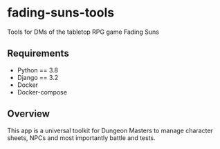 # fading-suns-tools
Tools for DMs of the tabletop RPG game Fading Suns

## Requirements

* Python == 3.8
* Django == 3.2
* Docker
* Docker-compose

## Overview

This app is a universal toolkit for Dungeon Masters to manage character sheets, NPCs and most importantly battle and tests.
